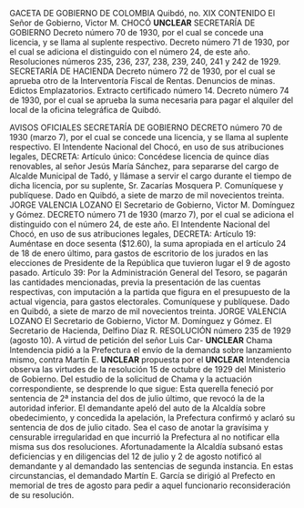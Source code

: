 GACETA DE GOBIERNO DE COLOMBIA
Quibdó, no. XIX
CONTENIDO
El Señor de Gobierno,
Victor M. CHOCÓ **UNCLEAR**
SECRETARÍA DE GOBIERNO
Decreto número 70 de 1930, por el cual se concede una licencia, y se llama al suplente respectivo.
Decreto número 71 de 1930, por el cual se adiciona el distinguido con el número 24, de este año.
Resoluciones números 235, 236, 237, 238, 239, 240, 241 y 242 de 1929.
SECRETARÍA DE HACIENDA
Decreto número 72 de 1930, por el cual se aprueba otro de la Interventoría Fiscal de Rentas.
Denuncios de minas.
Edictos Emplazatorios.
Extracto certificado número 14.
Decreto número 74 de 1930, por el cual se aprueba la suma necesaria para pagar el alquiler del local de la oficina telegráfica de Quibdó.

AVISOS OFICIALES
SECRETARÍA DE GOBIERNO
DECRETO número 70 de 1930 (marzo 7), por el cual se concede una licencia, y se llama al suplente respectivo.
El Intendente Nacional del Chocó, en uso de sus atribuciones legales, DECRETA:
Artículo único: Concédese licencia de quince días renovables, al señor Jesús María Sánchez, para separarse del cargo de Alcalde Municipal de Tadó, y llámase a servir el cargo durante el tiempo de dicha licencia, por su suplente, Sr. Zacarías Mosquera P.
Comuníquese y publíquese.
Dado en Quibdó, a siete de marzo de mil novecientos treinta.
JORGE VALENCIA LOZANO
El Secretario de Gobierno, Victor M. Domínguez y Gómez.
DECRETO número 71 de 1930 (marzo 7), por el cual se adiciona el distinguido con el número 24, de este año.
El Intendente Nacional del Chocó, en uso de sus atribuciones legales, DECRETA:
Artículo 19: Auméntase en doce sesenta ($12.60), la suma apropiada en el artículo 24 de 18 de enero último, para gastos de escritorio de los jurados en las elecciones de Presidente de la República que tuvieron lugar el 9 de agosto pasado.
Artículo 39: Por la Administración General del Tesoro, se pagarán las cantidades mencionadas, previa la presentación de las cuentas respectivas, con imputación a la partida que figura en el presupuesto de la actual vigencia, para gastos electorales.
Comuníquese y publíquese.
Dado en Quibdó, a siete de marzo de mil novecientos treinta.
JORGE VALENCIA LOZANO
El Secretario de Gobierno, Victor M. Domínguez y Gómez.
El Secretario de Hacienda, Delfino Díaz R.
RESOLUCIÓN número 235 de 1929 (agosto 10).
A virtud de petición del señor Luis Car- **UNCLEAR** Chama Intendencia pidió a la Prefectura el envío de la demanda sobre lanzamiento mismo, contra Martín E. **UNCLEAR** propuesta por el **UNCLEAR**
Intendencia observa las virtudes de la resolución 15 de octubre de 1929 del Ministerio de Gobierno.
Del estudio de la solicitud de Chama y la actuación correspondiente, se desprende lo que sigue:
Esta querella feneció por sentencia de 2ª instancia del dos de julio último, que revocó la de la autoridad inferior.
El demandante apeló del auto de la Alcaldía sobre obedecimiento, y concedida la apelación, la Prefectura confirmó y aclaró su sentencia de dos de julio citado.
Sea el caso de anotar la gravísima y censurable irregularidad en que incurrió la Prefectura al no notificar ella misma sus dos resoluciones. Afortunadamente la Alcaldía subsanó estas deficiencias y en diligencias del 12 de julio y 2 de agosto notificó al demandante y al demandado las sentencias de segunda instancia.
En estas circunstancias, el demandado Martín E. García se dirigió al Prefecto en memorial de tres de agosto para pedir a aquel funcionario reconsideración de su resolución.
